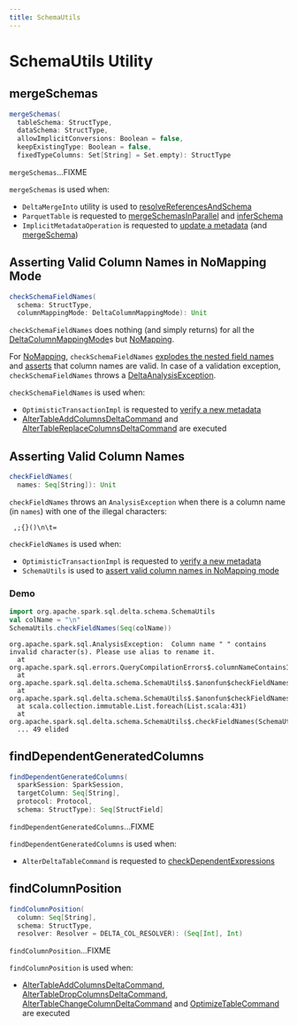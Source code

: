```yaml
---
title: SchemaUtils
---
```


# SchemaUtils Utility

## <span id="mergeSchemas"> mergeSchemas

```scala
mergeSchemas(
  tableSchema: StructType,
  dataSchema: StructType,
  allowImplicitConversions: Boolean = false,
  keepExistingType: Boolean = false,
  fixedTypeColumns: Set[String] = Set.empty): StructType
```

`mergeSchemas`...FIXME

`mergeSchemas` is used when:

* `DeltaMergeInto` utility is used to [resolveReferencesAndSchema](commands/merge/DeltaMergeInto.md#resolveReferencesAndSchema)
* `ParquetTable` is requested to [mergeSchemasInParallel](commands/convert/ParquetTable.md#mergeSchemasInParallel) and [inferSchema](commands/convert/ParquetTable.md#inferSchema)
* `ImplicitMetadataOperation` is requested to [update a metadata](ImplicitMetadataOperation.md#updateMetadata) (and [mergeSchema](ImplicitMetadataOperation.md#mergeSchema))

## <span id="checkSchemaFieldNames"> Asserting Valid Column Names in NoMapping Mode

```scala
checkSchemaFieldNames(
  schema: StructType,
  columnMappingMode: DeltaColumnMappingMode): Unit
```

`checkSchemaFieldNames` does nothing (and simply returns) for all the [DeltaColumnMappingMode](column-mapping/DeltaColumnMappingMode.md)s but [NoMapping](column-mapping/DeltaColumnMappingMode.md#NoMapping).

For [NoMapping](column-mapping/DeltaColumnMappingMode.md#NoMapping), `checkSchemaFieldNames` [explodes the nested field names](SchemaMergingUtils.md#explodeNestedFieldNames) and [asserts](#checkFieldNames) that column names are valid.
In case of a validation exception, `checkSchemaFieldNames` throws a [DeltaAnalysisException](DeltaErrors.md#foundInvalidCharsInColumnNames).

`checkSchemaFieldNames` is used when:

* `OptimisticTransactionImpl` is requested to [verify a new metadata](OptimisticTransactionImpl.md#verifyNewMetadata)
* [AlterTableAddColumnsDeltaCommand](commands/alter/AlterTableAddColumnsDeltaCommand.md) and [AlterTableReplaceColumnsDeltaCommand](commands/alter/AlterTableReplaceColumnsDeltaCommand.md) are executed

## <span id="checkFieldNames"> Asserting Valid Column Names

```scala
checkFieldNames(
  names: Seq[String]): Unit
```

`checkFieldNames` throws an `AnalysisException` when there is a column name (in `names`) with one of the illegal characters:

```text
 ,;{}()\n\t=
```

`checkFieldNames` is used when:

* `OptimisticTransactionImpl` is requested to [verify a new metadata](OptimisticTransactionImpl.md#verifyNewMetadata)
* `SchemaUtils` is used to [assert valid column names in NoMapping mode](#checkSchemaFieldNames)

### <span id="checkFieldNames-demo"> Demo

```scala
import org.apache.spark.sql.delta.schema.SchemaUtils
val colName = "\n"
SchemaUtils.checkFieldNames(Seq(colName))
```

```text
org.apache.spark.sql.AnalysisException:  Column name " " contains invalid character(s). Please use alias to rename it.
  at org.apache.spark.sql.errors.QueryCompilationErrors$.columnNameContainsInvalidCharactersError(QueryCompilationErrors.scala:2102)
  at org.apache.spark.sql.delta.schema.SchemaUtils$.$anonfun$checkFieldNames$1(SchemaUtils.scala:908)
  at org.apache.spark.sql.delta.schema.SchemaUtils$.$anonfun$checkFieldNames$1$adapted(SchemaUtils.scala:905)
  at scala.collection.immutable.List.foreach(List.scala:431)
  at org.apache.spark.sql.delta.schema.SchemaUtils$.checkFieldNames(SchemaUtils.scala:905)
  ... 49 elided
```

## <span id="findDependentGeneratedColumns"> findDependentGeneratedColumns

```scala
findDependentGeneratedColumns(
  sparkSession: SparkSession,
  targetColumn: Seq[String],
  protocol: Protocol,
  schema: StructType): Seq[StructField]
```

`findDependentGeneratedColumns`...FIXME

`findDependentGeneratedColumns` is used when:

* `AlterDeltaTableCommand` is requested to [checkDependentExpressions](commands/alter/AlterDeltaTableCommand.md#checkDependentExpressions)

## <span id="findColumnPosition"> findColumnPosition

```scala
findColumnPosition(
  column: Seq[String],
  schema: StructType,
  resolver: Resolver = DELTA_COL_RESOLVER): (Seq[Int], Int)
```

`findColumnPosition`...FIXME

`findColumnPosition` is used when:

* [AlterTableAddColumnsDeltaCommand](commands/alter/AlterTableAddColumnsDeltaCommand.md), [AlterTableDropColumnsDeltaCommand](commands/alter/AlterTableDropColumnsDeltaCommand.md), [AlterTableChangeColumnDeltaCommand](commands/alter/AlterTableChangeColumnDeltaCommand.md) and [OptimizeTableCommand](commands/optimize/OptimizeTableCommand.md) are executed
